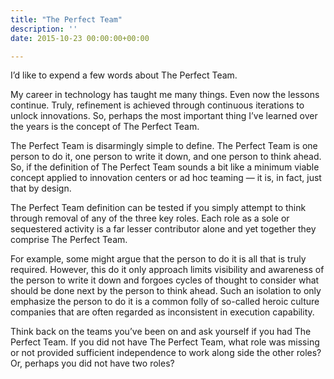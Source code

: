 ```yaml
---
title: "The Perfect Team"
description: ''
date: 2015-10-23 00:00:00+00:00

---
```


I’d like to expend a few words about The Perfect Team.

My career in technology has taught me many things. Even now the lessons continue. Truly, refinement is achieved through continuous iterations to unlock innovations. So, perhaps the most important thing I’ve learned over the years is the concept of The Perfect Team.

The Perfect Team is disarmingly simple to define. The Perfect Team is one person to do it, one person to write it down, and one person to think ahead. So, if the definition of The Perfect Team sounds a bit like a minimum viable concept applied to innovation centers or ad hoc teaming — it is, in fact, just that by design.

The Perfect Team definition can be tested if you simply attempt to think through removal of any of the three key roles. Each role as a sole or sequestered activity is a far lesser contributor alone and yet together they comprise The Perfect Team.

For example, some might argue that the person to do it is all that is truly required. However, this do it only approach limits visibility and awareness of the person to write it down and forgoes cycles of thought to consider what should be done next by the person to think ahead. Such an isolation to only emphasize the person to do it is a common folly of so-called heroic culture companies that are often regarded as inconsistent in execution capability.

Think back on the teams you’ve been on and ask yourself if you had The Perfect Team. If you did not have The Perfect Team, what role was missing or not provided sufficient independence to work along side the other roles? Or, perhaps you did not have two roles?

